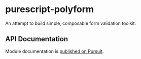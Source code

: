 # purescript-polyform

An attempt to build simple, composable form validation toolkit.

## API Documentation

Module documentation is [published on Pursuit](http://pursuit.purescript.org/packages/purescript-polyform).
